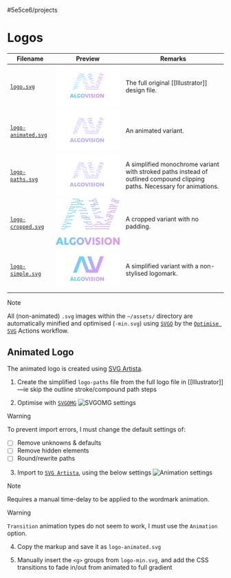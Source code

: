 #5e5ce6/projects 

# Logos

| Filename                                   | Preview                                                                                                     | Remarks                                                                                                                   |
| ------------------------------------------ | ----------------------------------------------------------------------------------------------------------- | ------------------------------------------------------------------------------------------------------------------------- |
| [`logo.svg`](./logo.svg)                   | ![`logo.svg`](https://raw.githubusercontent.com/JamesNZL/algovision/main/assets/logo.svg)                   | The full original [[Illustrator]] design file.                                                                                            |
| [`logo-animated.svg`](./logo-animated.svg) | ![`logo-animated.svg`](https://raw.githubusercontent.com/JamesNZL/algovision/main/assets/logo-animated.svg) | An animated variant.                                                                                                      |
| [`logo-paths.svg`](./logo-paths.svg)       | ![`logo-paths.svg`](https://raw.githubusercontent.com/JamesNZL/algovision/main/assets/logo-paths.svg)       | A simplified monochrome variant with stroked paths instead of outlined compound clipping paths. Necessary for animations. |
| [`logo-cropped.svg`](./logo-cropped.svg)   | ![`logo-cropped.svg`](https://raw.githubusercontent.com/JamesNZL/algovision/main/assets/logo-cropped.svg)   | A cropped variant with no padding.                                                                                        |
| [`logo-simple.svg`](./logo-simple.svg)     | ![`logo-simple.svg`](https://raw.githubusercontent.com/JamesNZL/algovision/main/assets/logo-simple.svg)     | A simplified variant with a non-stylised logomark.                                                                        |

> [!note]  
> All (non-animated) `.svg` images within the `~/assets/` directory are automatically minified and optimised (`-min.svg`) using [`SVGO`](https://github.com/svg/svgo) by the [`Optimise SVG`](https://github.com/JamesNZL/algovision/actions/workflows/optimise-logo.yml) Actions workflow.

## Animated Logo

The animated logo is created using [SVG Artista](https://svgartista.net/).

1. Create the simplified `logo-paths` file from the full logo file in [[Illustrator]]—ie skip the outline stroke/compound path steps

2. Optimise with [`SVGOMG`](https://jakearchibald.github.io/svgomg/)
	![SVGOMG settings](https://user-images.githubusercontent.com/44986932/265682440-dfbd9949-acd8-4a5c-adf7-0dca10159ca3.png)

> [!warning]
> To prevent import errors, I must change the default settings of:
> - [ ] Remove unknowns & defaults
> - [ ] Remove hidden elements
> - [ ] Round/rewrite paths

3. Import to [`SVG Artista`](https://svgartista.net/), using the below settings
	![Animation settings](https://user-images.githubusercontent.com/44986932/265895236-1c76de41-b347-4c02-aaeb-08505089d204.png)

> [!note]
> Requires a manual time-delay to be applied to the wordmark animation.
 
> [!warning]
> `Transition` animation types do not seem to work, I must use the `Animation` option.
 
4. Copy the markup and save it as `logo-animated.svg`

5. Manually insert the `<g>` groups from `logo-min.svg`, and add the CSS transitions to fade in/out from animated to full gradient
